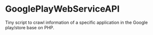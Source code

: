 # GooglePlayWebServiceAPI
Tiny script to crawl information of a specific application in the Google play/store base on PHP.
